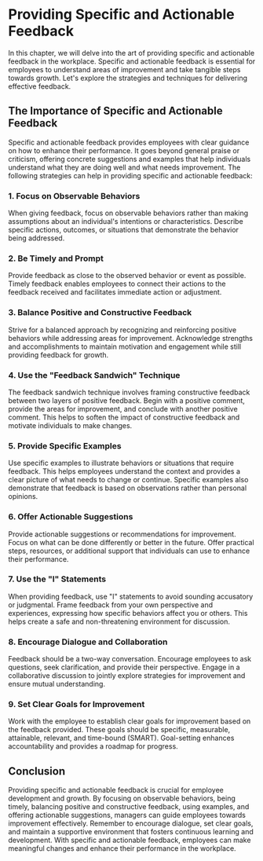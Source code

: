 Providing Specific and Actionable Feedback
=====================================================

In this chapter, we will delve into the art of providing specific and actionable feedback in the workplace. Specific and actionable feedback is essential for employees to understand areas of improvement and take tangible steps towards growth. Let's explore the strategies and techniques for delivering effective feedback.

The Importance of Specific and Actionable Feedback
--------------------------------------------------

Specific and actionable feedback provides employees with clear guidance on how to enhance their performance. It goes beyond general praise or criticism, offering concrete suggestions and examples that help individuals understand what they are doing well and what needs improvement. The following strategies can help in providing specific and actionable feedback:

### **1. Focus on Observable Behaviors**

When giving feedback, focus on observable behaviors rather than making assumptions about an individual's intentions or characteristics. Describe specific actions, outcomes, or situations that demonstrate the behavior being addressed.

### **2. Be Timely and Prompt**

Provide feedback as close to the observed behavior or event as possible. Timely feedback enables employees to connect their actions to the feedback received and facilitates immediate action or adjustment.

### **3. Balance Positive and Constructive Feedback**

Strive for a balanced approach by recognizing and reinforcing positive behaviors while addressing areas for improvement. Acknowledge strengths and accomplishments to maintain motivation and engagement while still providing feedback for growth.

### **4. Use the "Feedback Sandwich" Technique**

The feedback sandwich technique involves framing constructive feedback between two layers of positive feedback. Begin with a positive comment, provide the areas for improvement, and conclude with another positive comment. This helps to soften the impact of constructive feedback and motivate individuals to make changes.

### **5. Provide Specific Examples**

Use specific examples to illustrate behaviors or situations that require feedback. This helps employees understand the context and provides a clear picture of what needs to change or continue. Specific examples also demonstrate that feedback is based on observations rather than personal opinions.

### **6. Offer Actionable Suggestions**

Provide actionable suggestions or recommendations for improvement. Focus on what can be done differently or better in the future. Offer practical steps, resources, or additional support that individuals can use to enhance their performance.

### **7. Use the "I" Statements**

When providing feedback, use "I" statements to avoid sounding accusatory or judgmental. Frame feedback from your own perspective and experiences, expressing how specific behaviors affect you or others. This helps create a safe and non-threatening environment for discussion.

### **8. Encourage Dialogue and Collaboration**

Feedback should be a two-way conversation. Encourage employees to ask questions, seek clarification, and provide their perspective. Engage in a collaborative discussion to jointly explore strategies for improvement and ensure mutual understanding.

### **9. Set Clear Goals for Improvement**

Work with the employee to establish clear goals for improvement based on the feedback provided. These goals should be specific, measurable, attainable, relevant, and time-bound (SMART). Goal-setting enhances accountability and provides a roadmap for progress.

Conclusion
----------

Providing specific and actionable feedback is crucial for employee development and growth. By focusing on observable behaviors, being timely, balancing positive and constructive feedback, using examples, and offering actionable suggestions, managers can guide employees towards improvement effectively. Remember to encourage dialogue, set clear goals, and maintain a supportive environment that fosters continuous learning and development. With specific and actionable feedback, employees can make meaningful changes and enhance their performance in the workplace.

